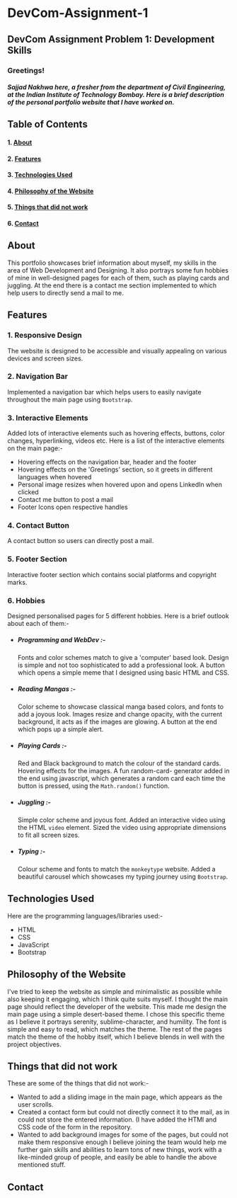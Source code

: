 # DevCom-Assignment-1
## DevCom Assignment Problem 1: Development Skills
### Greetings!
##### Sajjad Nakhwa here, a fresher from the department of Civil Engineering, at the Indian Institute of Technology Bombay. Here is a brief description of the personal portfolio website that I have worked on.

## Table of Contents 
#### 1. [About](#about)
#### 2. [Features](#features)
#### 3. [Technologies Used](#technologies-used)
#### 4. [Philosophy of the Website](#philosophy-of-the-website)
#### 5. [Things that did not work](#things-that-did-not-work)
#### 6. [Contact](#contact)

## About 
This portfolio showcases brief information about myself, my skills in the area of Web Development and Designing. It also portrays some fun hobbies of mine in well-designed pages for each of them, such as playing cards and juggling. At the end there is a contact me section implemented to which help users to directly send a mail to me. 
## Features
### 1. Responsive Design
The website is designed to be accessible and visually appealing on various devices and screen sizes.
### 2. Navigation Bar
Implemented a navigation bar which helps users to easily navigate throughout the main page using `Bootstrap`.
### 3. Interactive Elements
Added lots of interactive elements such as hovering effects, buttons, color changes, hyperlinking, videos etc. 
Here is a list of the interactive elements on the main page:-
- Hovering effects on the navigation bar, header and the footer
- Hovering effects on the 'Greetings' section, so it greets in different languages when hovered
- Personal image resizes when hovered upon and opens LinkedIn when clicked
- Contact me button to post a mail
- Footer Icons open respective handles
### 4. Contact Button
A contact button so users can directly post a mail.
### 5. Footer Section
Interactive footer section which contains social platforms and copyright marks.
### 6. Hobbies
Designed personalised pages for 5 different hobbies. Here is a brief outlook about each of them:-
- ##### Programming and WebDev :- 
  Fonts and color schemes match to give a 'computer' based look. Design is simple and not too sophisticated to add a       professional look. A button which opens a simple meme that I designed using basic HTML and CSS.
- ##### Reading Mangas :-
  Color scheme to showcase classical manga based colors, and fonts to add a joyous look. Images resize and change opacity, with the current background, it acts as if the images are glowing. A button at the end which pops up a simple alert.
- ##### Playing Cards :-
  Red and Black background to match the colour of the standard cards. Hovering effects for the images. A fun random-card- generator added in the end using javascript, which generates a random card each time the button is pressed, using the `Math.random()` function.
- ##### Juggling :-
  Simple color scheme and joyous font. Added an interactive video using the HTML `video` element. Sized the video using appropriate dimensions to fit all screen sizes.
- ##### Typing :-
  Colour scheme and fonts to match the `monkeytype` website. Added a beautiful carousel which showcases my typing journey using `Bootstrap`.
## Technologies Used
Here are the programming languages/libraries used:-
- HTML
- CSS
- JavaScript
- Bootstrap
## Philosophy of the Website
I've tried to keep the website as simple and minimalistic as possible while also keeping it engaging, which I think quite suits myself. I thought the main page should reflect the developer of the website. This made me design the main page using a simple desert-based theme. I chose this specific theme as I believe it portrays serenity, sublime-character, and humility. The font is simple and easy to read, which matches the theme. The rest of the pages match the theme of the hobby itself, which I believe blends in well with the project objectives.
## Things that did not work
These are some of the things that did not work:-
- Wanted to add a sliding image in the main page, which appears as the user scrolls.
- Created a contact form but could not directly connect it to the mail, as in could not store the entered information. (I have added the HTMl and CSS code of the form in the repository.
- Wanted to add background images for some of the pages, but could not make them responsive enough
I believe joining the team would help me further gain skills and abilities to learn tons of new things, work with a like-minded group of people, and easily be able to handle the above mentioned stuff.
## Contact


